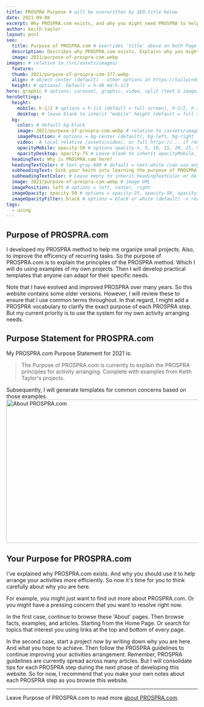 ```yaml
---
title: PROSPRA Purpose # will be overwritten by SEO.title below
date: 2021-09-08
excerpt: Why PROSPRA.com exists, and why you might need PROSPRA to help organize activities.
author: keith-taylor
layout: post
seo:
  title: Purpose of PROSPRA.com # overrides 'title' above on both Page and META
  description: Describes why PROSPRA.com exists. Explains why you might need PROSPRA to help organize activities. 
  image: 2021/purpose-of-prospra-com.webp
images: # relative to /src/assets/images/
  feature:
  thumb: 2021/purpose-of-prospra-com-377.webp
  align: # object-center (default) - other options at https://tailwindcss.com/docs/object-position
  height: # optional. Default = h-48 md:h-1/3
hero: graphic # options: carousel, graphic, video, split (text & image)
heroSettings:
  height:
    mobile: h-1/2 # options = h-1/1 (default = full screen), h-1/2, h-1/3, h-3/4, h-9/10, h-48 (12rem, 192px), h-56 (14rem, 224px), h-64 (16rem, 256px)
    desktop: # leave blank to inherit "mobile" height (default = full screen)
  bg:
    color: # default bg-black
    image: 2021/purpose-of-prospra-com.webp # relative to /assets/images/
    imagePosition: # options = bg-center (default), bg-left, bg-right
    video:  # local relative /assets/video/, or full https://... if remote?
    opacityMobile: opacity-50 # options opacity-n, 5, 10, 15, 20, 25, 50, 75, 100 (default)
    opacityDesktop: opacity-75 # Leave blank to inherit opacityMobile, use same options as opacityMobile
  headingText: Why is PROSPRA.com here?
  headingTextColor: # text-gray-800 # default = text-white (can use any TailwindCSS text-[color]-[xxx])
  subheadingText: Sink your keith into learning the purpose of PROSPRA.com.
  subheadingTextColor: # Leave empty to inherit headingTextColor or default (text-white) or use any text-[color]-[xxx]
  image: 2021/purpose-of-prospra-com.webp # image URL
  imagePosition: left # options = left, center, right
  imageOpacity: opacity-50 # options = opacity-25, opacity-50, opacity-75, opacity-100 (default)
  imageOpacityFilter: black # options = black or white (default) -> really depends on your background image
tags:
  - using
---
```

<h2 id="intro">Purpose of PROSPRA.com</h2>

I developed my PROSPRA method to help me organize small projects. Also, to improve the efficency of recurring tasks. So the purpose of PROSPRA.com is to explain the principles of the PROSPRA method. Which I will do using examples of my own projects. Then I will develop practical templates that anyone can adapt for their specific needs.

Note that I have evolved and improved PROSPRA over many years. So this website contains some older versions. However, I will review these to ensure that I use common terms throughout. In that regard, I might add a PROSPRA vocabulary to clarify the exact purpose of each PROSPRA step. But my current priority is to use the system for my own activity arranging needs.

<h2 id="statement">Purpose Statement for PROSPRA.com</h2>

My PROSPRA.com Purpose Statement for 2021 is:
<blockquote>The Purpose of PROSPRA.com is currently to explain the PROSPRA principles for activity arranging. Complete with examples from Keith Taylor's projects.</blockquote>
Subsequently, I will generate templates for common concerns based on those examples.

<img src="/assets/images/2021/purpose-of-prospra-com.webp" alt="About PROSPRA.com" width="610" height="377">
<h2 id="next">Your Purpose for PROSPRA.com</h2>

I've explained why PROSPRA.com exists. And why you should use it to help arrange your activities more efficiently. So now it's time for you to think carefully about why you are here.

For example, you might just want to find out more about PROSPRA.com. Or you might have a pressing concern that you want to resolve right now.

In the first case, continue to browse these 'About' pages. Then browse facts, examples, and articles. Starting from the Home Page. Or search for topics that interest you using links at the top and bottom of every page.

In the second case, start a project now by writing down why you are here. And what you hope to achieve. Then follow the PROSPRA guidelines to continue improving your activities arrangement. Remember, PROSPRA guidelines are currently spread across many articles. But I will consolidate tips for each PROSPRA step during the next phase of developing this website. So for now, I recommend that you make your own notes about each PROSPRA step as you browse this website.

<hr />

Leave Purpose of PROSPRA.com to read more <a href="/about-prospra/about-prospra-com">about PROSPRA.com</a>.
